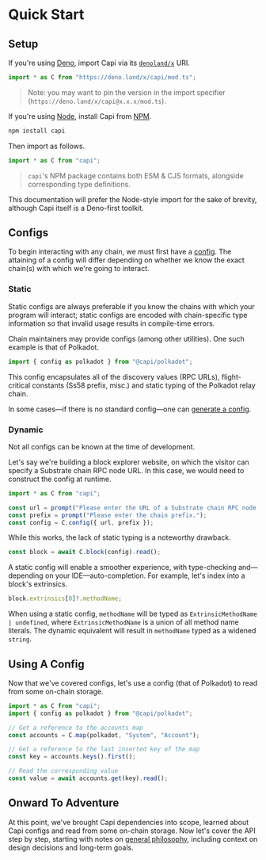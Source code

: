 # Quick Start

## Setup

If you're using [Deno](https://deno.land/), import Capi via its [`denoland/x`](https://deno.land/x) URI.

```ts
import * as C from "https://deno.land/x/capi/mod.ts";
```

> Note: you may want to pin the version in the import specifier (`https://deno.land/x/capi@x.x.x/mod.ts`).

If you're using [Node](https://nodejs.org/), install Capi from [NPM](https://www.npmjs.com/).

```sh
npm install capi
```

Then import as follows.

```ts
import * as C from "capi";
```

> `capi`'s NPM package contains both ESM & CJS formats, alongside corresponding type definitions.

This documentation will prefer the Node-style import for the sake of brevity, although Capi itself is a Deno-first toolkit.

## Configs

To begin interacting with any chain, we must first have a [config](Configs.md). The attaining of a config will differ depending on whether we know the exact chain(s) with which we're going to interact.

### Static

Static configs are always preferable if you know the chains with which your program will interact; static configs are encoded with chain-specific type information so that invalid usage results in compile-time errors.

Chain maintainers may provide configs (among other utilities). One such example is that of Polkadot.

```ts
import { config as polkadot } from "@capi/polkadot";
```

This config encapsulates all of the discovery values (RPC URLs), flight-critical constants (Ss58 prefix, misc.) and static typing of the Polkadot relay chain.

In some cases––if there is no standard config––one can [generate a config](./Configs.md#custom-configs).

### Dynamic

Not all configs can be known at the time of development.

Let's say we're building a block explorer website, on which the visitor can specify a Substrate chain RPC node URL. In this case, we would need to construct the config at runtime.

```ts
import * as C from "capi";

const url = prompt("Please enter the URL of a Substrate chain RPC node.");
const prefix = prompt("Please enter the chain prefix.");
const config = C.config({ url, prefix });
```

While this works, the lack of static typing is a noteworthy drawback.

```ts
const block = await C.block(config).read();
```

A static config will enable a smoother experience, with type-checking and––depending on your IDE––auto-completion. For example, let's index into a block's extrinsics.

```ts
block.extrinsics[0]?.methodName;
```

When using a static config, `methodName` will be typed as `ExtrinsicMethodName | undefined`, where `ExtrinsicMethodName` is a union of all method name literals. The dynamic equivalent will result in `methodName` typed as a widened `string`.

## Using A Config

Now that we've covered configs, let's use a config (that of Polkadot) to read from some on-chain storage.

<!-- dprint-ignore -->

```ts
import * as C from "capi";
import { config as polkadot } from "@capi/polkadot";

// Get a reference to the accounts map
const accounts = C.map(polkadot, "System", "Account");

// Get a reference to the last inserted key of the map
const key = accounts.keys().first();

// Read the corresponding value
const value = await accounts.get(key).read();
```

## Onward To Adventure

At this point, we've brought Capi dependencies into scope, learned about Capi configs and read from some on-chain storage. Now let's cover the API step by step, starting with notes on [general philosophy](Philosophy.md), including context on design decisions and long-term goals.
